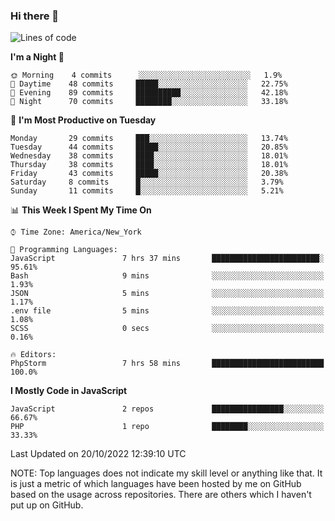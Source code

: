 ### Hi there 👋

<!--
**LynxJinxxy/LynxJinxxy** is a ✨ _special_ ✨ repository because its `README.md` (this file) appears on your GitHub profile.

Here are some ideas to get you started:

- 🔭 I’m currently working on ...
- 🌱 I’m currently learning ...
- 👯 I’m looking to collaborate on ...
- 🤔 I’m looking for help with ...
- 💬 Ask me about ...
- 📫 How to reach me: ...
- 😄 Pronouns: ...
- ⚡ Fun fact: ...
-->

<!--START_SECTION:waka-->
![Lines of code](https://img.shields.io/badge/From%20Hello%20World%20I%27ve%20Written-22%20Thousand%20lines%20of%20code-blue)

**I'm a Night 🦉** 

```text
🌞 Morning    4 commits      ░░░░░░░░░░░░░░░░░░░░░░░░░   1.9% 
🌆 Daytime    48 commits     █████░░░░░░░░░░░░░░░░░░░░   22.75% 
🌃 Evening    89 commits     ██████████░░░░░░░░░░░░░░░   42.18% 
🌙 Night      70 commits     ████████░░░░░░░░░░░░░░░░░   33.18%

```
📅 **I'm Most Productive on Tuesday** 

```text
Monday       29 commits     ███░░░░░░░░░░░░░░░░░░░░░░   13.74% 
Tuesday      44 commits     █████░░░░░░░░░░░░░░░░░░░░   20.85% 
Wednesday    38 commits     ████░░░░░░░░░░░░░░░░░░░░░   18.01% 
Thursday     38 commits     ████░░░░░░░░░░░░░░░░░░░░░   18.01% 
Friday       43 commits     █████░░░░░░░░░░░░░░░░░░░░   20.38% 
Saturday     8 commits      █░░░░░░░░░░░░░░░░░░░░░░░░   3.79% 
Sunday       11 commits     █░░░░░░░░░░░░░░░░░░░░░░░░   5.21%

```


📊 **This Week I Spent My Time On** 

```text
⌚︎ Time Zone: America/New_York

💬 Programming Languages: 
JavaScript               7 hrs 37 mins       ████████████████████████░   95.61% 
Bash                     9 mins              ░░░░░░░░░░░░░░░░░░░░░░░░░   1.93% 
JSON                     5 mins              ░░░░░░░░░░░░░░░░░░░░░░░░░   1.17% 
.env file                5 mins              ░░░░░░░░░░░░░░░░░░░░░░░░░   1.08% 
SCSS                     0 secs              ░░░░░░░░░░░░░░░░░░░░░░░░░   0.16%

🔥 Editors: 
PhpStorm                 7 hrs 58 mins       █████████████████████████   100.0%

```

**I Mostly Code in JavaScript** 

```text
JavaScript               2 repos             ████████████████░░░░░░░░░   66.67% 
PHP                      1 repo              ████████░░░░░░░░░░░░░░░░░   33.33%

```



 Last Updated on 20/10/2022 12:39:10 UTC
<!--END_SECTION:waka-->
NOTE: Top languages does not indicate my skill level or anything like that. It is just a metric of which languages have been hosted by me on GitHub based on the usage across repositories. There are others which I haven't put up on GitHub.
